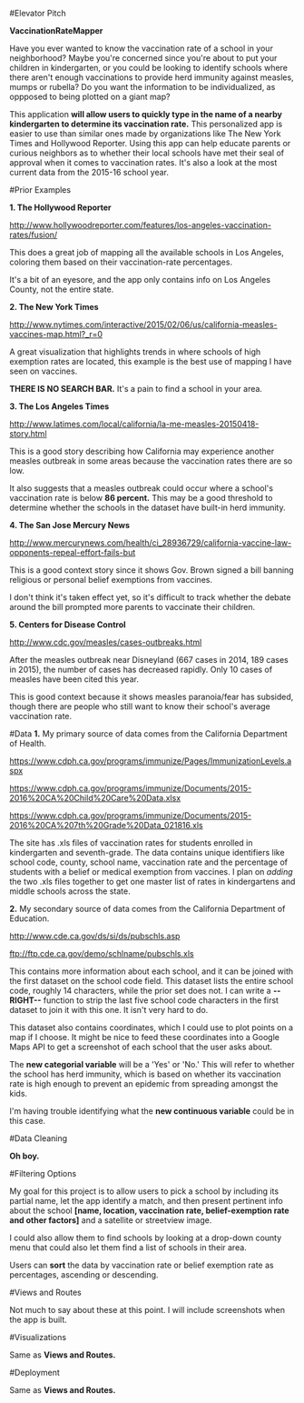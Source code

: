 #Elevator Pitch

**VaccinationRateMapper**

Have you ever wanted to know the vaccination rate of a school in your neighborhood? Maybe you're concerned since you're about to put your children in kindergarten, or you could be looking to identify schools where there aren't enough vaccinations to provide herd immunity against measles, mumps or rubella? Do you want the information to be individualized, as oppposed to being plotted on a giant map?

This application **will allow users to quickly type in the name of a nearby kindergarten to determine its vaccination rate.** This personalized app is easier to use than similar ones made by organizations like The New York Times and Hollywood Reporter. Using this app can help educate parents or curious neighbors as to whether their local schools have met their seal of approval when it comes to vaccination rates. It's also a look at the most current data from the 2015-16 school year.


#Prior Examples

**1. The Hollywood Reporter**

http://www.hollywoodreporter.com/features/los-angeles-vaccination-rates/fusion/

This does a great job of mapping all the available schools in Los Angeles, coloring them based on their vaccination-rate percentages.

It's a bit of an eyesore, and the app only contains info on Los Angeles County, not the entire state.


**2. The New York Times**

http://www.nytimes.com/interactive/2015/02/06/us/california-measles-vaccines-map.html?_r=0

A great visualization that highlights trends in where schools of high exemption rates are located, this example is the best use of mapping I have seen on vaccines.

**THERE IS NO SEARCH BAR.** It's a pain to find a school in your area.


**3. The Los Angeles Times**

http://www.latimes.com/local/california/la-me-measles-20150418-story.html

This is a good story describing how California may experience another measles outbreak in some areas because the vaccination rates there are so low. 

It also suggests that a measles outbreak could occur where a school's vaccination rate is below **86 percent.** This may be a good threshold to determine whether the schools in the dataset have built-in herd immunity.

**4. The San Jose Mercury News**

http://www.mercurynews.com/health/ci_28936729/california-vaccine-law-opponents-repeal-effort-fails-but

This is a good context story since it shows Gov. Brown signed a bill banning religious or personal belief exemptions from vaccines.

I don't think it's taken effect yet, so it's difficult to track whether the debate around the bill prompted more parents to vaccinate their children.

**5. Centers for Disease Control**

http://www.cdc.gov/measles/cases-outbreaks.html

After the measles outbreak near Disneyland (667 cases in 2014, 189 cases in 2015), the number of cases has decreased rapidly. Only 10 cases of measles have been cited this year.

This is good context because it shows measles paranoia/fear has subsided, though there are people who still want to know their school's average vaccination rate.


#Data
**1.** My primary source of data comes from the California Department of Health.

https://www.cdph.ca.gov/programs/immunize/Pages/ImmunizationLevels.aspx

https://www.cdph.ca.gov/programs/immunize/Documents/2015-2016%20CA%20Child%20Care%20Data.xlsx

https://www.cdph.ca.gov/programs/immunize/Documents/2015-2016%20CA%207th%20Grade%20Data_021816.xls


The site has .xls files of vaccination rates for students enrolled in kindergarten and seventh-grade. The data contains unique identifiers like school code, county, school name, vaccination rate and the percentage of students with a belief or medical exemption from vaccines. I plan on *adding* the two .xls files together to get one master list of rates in kindergartens and middle schools across the state.

**2.** My secondary source of data comes from the California Department of Education. 

http://www.cde.ca.gov/ds/si/ds/pubschls.asp

ftp://ftp.cde.ca.gov/demo/schlname/pubschls.xls

This contains more information about each school, and it can be joined with the first dataset on the school code field. This dataset lists the entire school code, roughly 14 characters, while the prior set does not. I can write a **--RIGHT--** function to strip the last five school code characters in the first dataset to join it with this one. It isn't very hard to do.

This dataset also contains coordinates, which I could use to plot points on a map if I choose. It might be nice to feed these coordinates into a Google Maps API to get a screenshot of each school that the user asks about.

The **new categorial variable** will be a 'Yes' or 'No.' This will refer to whether the school has herd immunity, which is based on whether its vaccination rate is high enough to prevent an epidemic from spreading amongst the kids.

I'm having trouble identifying what the **new continuous variable** could be in this case.

#Data Cleaning

**Oh boy.**

#Filtering Options

My goal for this project is to allow users to pick a school by including its partial name, let the app identify a match, and then present pertinent info about the school **[name, location, vaccination rate, belief-exemption rate and other factors]** and a satellite or streetview image.


I could also allow them to find schools by looking at a drop-down county menu that could also let them find a list of schools in their area.

Users can **sort** the data by vaccination rate or belief exemption rate as percentages, ascending or descending. 

#Views and Routes

Not much to say about these at this point. I will include screenshots when the app is built.

#Visualizations

Same as **Views and Routes.**

#Deployment

Same as **Views and Routes.**
